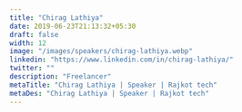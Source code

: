 ```yaml
---
title: "Chirag Lathiya"
date: 2019-06-23T21:13:32+05:30
draft: false
width: 12
image: "/images/speakers/chirag-lathiya.webp"
linkedin: "https://www.linkedin.com/in/chirag-lathiya/"
twitter: ""
description: "Freelancer"
metaTitle: "Chirag Lathiya | Speaker | Rajkot tech"
metaDes: "Chirag Lathiya | Speaker | Rajkot tech"
---
```

